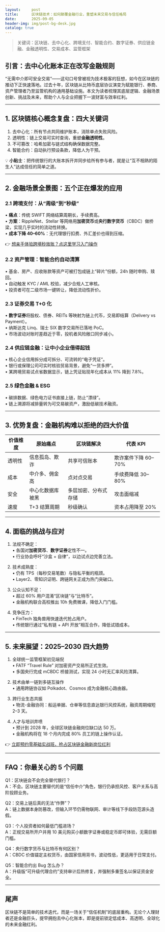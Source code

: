 ```yaml
---
layout:     post
title:      区块链技术：如何颠覆金融行业，重塑未来交易与信任格局
date:       2025-09-05
header-img: img/post-bg-desk.jpg
catalog: true
---
```


> 关键词：区块链、去中心化、跨境支付、智能合约、数字证券、供应链金融、金融透明性、交易成本、监管框架

## 引言：去中心化账本正在改写金融规则  
“无需中介即可安全交易”——这句口号曾被视为技术极客的狂想，如今在区块链的推动下正快速落地。过去十年，区块链从比特币底层协议演变为赋能银行、券商、资产管理者乃至监管机构的通用基础设施。本文为读者梳理其底层逻辑、金融场景创新、挑战及未来，帮助个人与企业把握下一波财富与效率红利。

---

## 1. 区块链核心概念复盘：四大关键词  
1. 去中心化：所有节点共同维护账本，消除单点失败风险。  
2. 透明性：链上交易可实时查询，重塑**金融透明性**。  
3. 不可篡改：哈希加密与链式结构确保数据完整。  
4. 智能合约：自动执行预设条款，降低人为干预。  

💡 **小贴士**：把传统银行的大账本拆开并同步给所有参与者，就是让“互不相熟的陌生人”达成信任的简单之道。

---

## 2. 金融场景全景图：五个正在爆发的应用

### 2.1 跨境支付：从“周级”到“秒级”  
• **痛点**：传统 SWIFT 网络结算周期长，手续费高。  
• **方案**：RippleNet、Stellar 等网络用**加密货币**或**央行数字货币**（CBDC）做桥梁，实现几乎实时的流动性转换。  
• **成本下降 40–60%**：无代理银行扣费、外汇差价也得到压缩。  

👉 [想亲手体验跨境秒放账？点这里学习入门操作](https://okxdog.com/)

### 2.2 资产管理：智能合约自动清算  
• 基金、房产、应收账款等资产可被打包成链上“碎片”份额，24h 随时申购、赎回。  
• 自动触发 KYC / AML 校验，减少合规人工审核。  
• 投资者可在二级市场一键转让，降低流动性折价。

### 2.3 证券交易 T+0 化  
• **数字证券**将股权、债券、REITs 等映射为链上代币，交易即结算（Delivery vs Payment）。  
• 纳斯达克 Linq、瑞士 SIX 数字交易所已落地 PoC。  
• 市场波动对账时差趋近于零，投机者风险敞口同步减小。

### 2.4 供应链金融：让中小企业借得起钱  
• 核心企业信用拆分成可拆分、可流转的“电子凭证”。  
• 银行或保理公司可实时核验贸易背景，避免“一货多押”。  
• 某跨境贸易试点省数据显示，链上凭证贴现年化成本从 11% 降到 7.8%。  

### 2.5 绿色金融 & ESG  
• 碳排数据、绿色电力证书直接上链，防止“漂绿”。  
• 链上溯源将减排量转为可交易碳资产，激励低碳技术融资。

---

## 3. 优势复盘：金融机构难以拒绝的四大价值

| 价值维度 | 原始痛点 | 区块链解决 | 代表 KPI |
|---|---|---|---|
| 透明性 | 信息孤岛、欺诈 | 共享可信账本 | 欺诈案件下降 60–70% |
| 成本 | 中介多、佣金高 | 点对点交易 | 手续费降低 30–80% |
| 安全 | 中心化数据库被黑 | 多层加密、分布式存储 | 攻击面缩减 |
| 速度 | T+3 结算周期 | 秒级确认 | 资本占用降至 20% |

---

## 4. 面临的挑战与应对

1. 法规不确定：  
   • 各国对**加密货币**、**数字证券**定性不一。  
   • 行业协会呼吁“沙盒 + 自律”，以边试点边完善立法。  

2. 技术成熟度：  
   • 仍有 TPS（每秒交易笔数）与隐私平衡的瓶颈。  
   • Layer2、零知识证明、跨链网关正成为热门突破口。  

3. 公众认知不足：  
   • 超过 60% 用户混淆“区块链”与“比特币”。  
   • 金融机构联合高校推出 10h 免费微课，降低入门门槛。  

4. 竞争压力：  
   • FinTech 独角兽用快速迭代抢占用户。  
   • 传统银行通过“私有链 + API 开放”相互合作，降低试错成本。

---

## 5. 未来展望：2025–2030 四大趋势

1. 全球统一监管框架初见端倪  
   • FATF “Travel Rule” 对加密资产交易所正式生效。  
   • 多国央行完成 mCBDC 桥接测试，实现 24 小时无汇率风险清算。  

2. 技术由单一链到多链互操作  
   • 通用跨链协议如 Polkadot、Cosmos 成为金融核心路由器。  

3. 跨行业生态共振  
   • 物流-金融协同：船运单据、仓单等信息直达银行风控系统，融资周期缩短 2–3 天。  

4. 人才与培训井喷  
   • 预计到 2028 年，全球区块链金融岗位缺口达 50 万。  
   • 金融机构将在 18 个月内完成 80% 员工的链上操作认证。

👉 [立即预约零基础实战班，抢占区块链金融新岗位红利](https://okxdog.com/)

---

## FAQ：你最关心的 5 个问题

Q1：区块链会不会完全替代银行？  
A：不会。区块链主要替代的是“信任中介”角色，银行仍承担风控、客户关系与高阶投顾业务。

Q2：交易上链后真的无法“作弊”？  
A：链上数据本身防篡改，但输入环节仍需物联网、审计等线下手段防范源头造假。

Q3：个人投资者如何最低门槛进场？  
A：正规交易所开户并用 10 美元购买小额数字证券或稳定币即可体验，无需巨额门槛。

Q4：央行数字货币与比特币有何区别？  
A：CBDC 价值锚定主权货币，由国家信用背书，波动性低，更适用于日常支付。

Q5：智能合约出 Bug 怎么办？  
A：升级版“可升级代理合约”支持审计后热修复，并强制多重签名以保证资金安全。

---

## 尾声  
区块链不是简单的技术迭代，而是一场关于“信任机制”的底层重构。无论个人理财者还是金融巨头，提早拥抱去中心化账本，即是提前锁定低成本、高透明、全球化的未来金融红利。